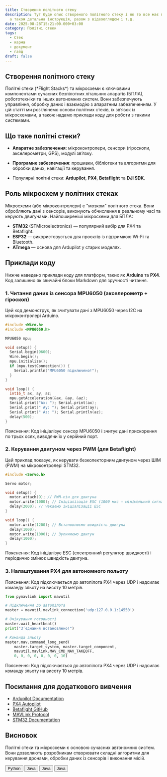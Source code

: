 ```yaml
---
title: Створення політного стеку
description: Тут буде опис створеного політного стеку і як то все має працювати,
  а також детальна інструкція, разом з відеооглядом і т.д.
date: 2025-08-28T15:21:00.000+03:00
category: Політні стеки
tags:
  - Стек
  - карма
  - документ
  - гайд
draft: false
---
```


<section id="errors" class="scroll-mt-24">
<h1 class="text-[20px] md:text-[24px] font-[Montserrat] mb-[10px] font-medium"> Створення політного стеку</h1>
<p class="text-[15px] md:text-[16px] font-[Montserrat]">Політні стеки (*Flight Stacks*) та мікросхеми є ключовими компонентами сучасних безпілотних літальних апаратів (БПЛА), робототехніки та інших автономних систем. Вони забезпечують управління, обробку даних і взаємодію з апаратним забезпеченням. У цій статті ми розглянемо основи політних стеків, їх зв’язок із мікросхемами, а також надамо приклади коду для роботи з такими системами.</p>
<h2 class="font-[Montserrat] text-[20px] lg:text-[24px] border-b border-[#ba0108] pb-3 font-normal mb-3 mt-[30px]">Що таке політні стеки?</h2>
<ul class="list-disc pl-5 space-y-2 text-[#333]">
<li class="flex gap-3 items-center"><p class="text-[16px] font-normal font-[Montserrat]"><strong>Апаратне забезпечення</strong>: мікроконтролери, сенсори (гіроскопи, акселерометри, GPS), модулі зв’язку.</p></li>
<li class="flex gap-3 items-center"><p class="text-[16px] font-normal font-[Montserrat]"><strong>Програмне забезпечення</strong>: прошивки, бібліотеки та алгоритми для обробки даних, навігації та керування.</p></li>
<li class="flex gap-3 items-center"><p class="text-[16px] font-normal font-[Montserrat]">Популярні політні стеки: <strong>Ardupilot</strong>, <strong>PX4</strong>, <strong>Betaflight</strong> та <strong>DJI SDK</strong>.</p></li>
</ul>
</section>

<section id="role" class="mt-10 scroll-mt-24">
<h2 class="font-[Montserrat] text-[20px] lg:text-[24px] border-b border-[#ba0108] pb-3 font-normal mb-3">Роль мікросхем у політних стеках</h2>
<p class="text-[16px] font-normal font-[Montserrat]">Мікросхеми (або мікроконтролери) є "мозком" політного стека. Вони обробляють дані з сенсорів, виконують обчислення в реальному часі та керують двигунами. Найпоширеніші мікросхеми для БПЛА:</p>
<ul class="list-disc pl-5 space-y-2 text-[#333]">
<li class="text-[16px] font-normal font-[Montserrat]"><strong>STM32</strong> (STMicroelectronics) — популярний вибір для PX4 та Betaflight.</li>
<li class="text-[16px] font-normal font-[Montserrat]"><strong>ESP32</strong> — використовується для проєктів із підтримкою Wi-Fi та Bluetooth.</li>
<li class="text-[16px] font-normal font-[Montserrat]"><strong>ATmega</strong> — основа для Ardupilot у старих моделях.</li>
</ul>
</section>

<section id="examples" class="scroll-mt-24 mt-10 bg-[#f5f5f5] px-[29px] py-[27px]">
<h2 class="font-[Montserrat] text-[20px] lg:text-[24px] border-b border-[#ba0108] pb-3 font-normal mb-3">Приклади коду</h2>
<p class="text-[16px] font-normal font-[Montserrat]">Нижче наведено приклади коду для платформ, таких як <strong>Arduino</strong> та <strong>PX4</strong>. Код залишено як звичайні блоки Markdown для зручності читання.</p>
</section>

<h3 class="font-[Montserrat] text-[16px] lg:text-[20px] border-b border-[#ba0108] pb-3 font-normal mb-3 mt-[30px]">1. Читання даних із сенсора MPU6050 (акселерометр + гіроскоп)</h3>
<p class="text-[15px] md:text-[16px] font-[Montserrat]">Цей код демонструє, як зчитувати дані з MPU6050 через I2C на мікроконтролері Arduino.</p>

```cpp
#include <Wire.h>
#include <MPU6050.h>

MPU6050 mpu;

void setup() {
  Serial.begin(9600);
  Wire.begin();
  mpu.initialize();
  if (mpu.testConnection()) {
    Serial.println("MPU6050 підключено!");
  }
}

void loop() {
  int16_t ax, ay, az;
  mpu.getAcceleration(&ax, &ay, &az);
  Serial.print("Ax: "); Serial.print(ax);
  Serial.print(" Ay: "); Serial.print(ay);
  Serial.print(" Az: "); Serial.println(az);
  delay(500);
}
```
<p class="text-[15px] md:text-[16px] font-[Montserrat]">Пояснення: Код ініціалізує сенсор MPU6050 і зчитує дані прискорення по трьох осях, виводячи їх у серійний порт.</p>


<h3 class="font-[Montserrat] text-[16px] lg:text-[20px] border-b border-[#ba0108] pb-3 font-normal mb-3 mt-[30px]">2. Керування двигуном через PWM (для Betaflight)</h3>
<p class="text-[15px] md:text-[16px] font-[Montserrat]">Цей приклад показує, як керувати безколекторним двигуном через ШІМ (PWM) на мікроконтролері STM32.</p>


```cpp
#include <Servo.h>

Servo motor;

void setup() {
  motor.attach(9); // PWM-пін для двигуна
  motor.write(1000); // Ініціалізація ESC (1000 мкс — мінімальний сигнал)
  delay(2000); // Чекаємо ініціалізації ESC
}

void loop() {
  motor.write(1200); // Встановлюємо швидкість двигуна
  delay(1000);
  motor.write(1000); // Зупиняємо двигун
  delay(1000);
}
```

<p class="text-[15px] md:text-[16px] font-[Montserrat]">Пояснення: Код ініціалізує ESC (електронний регулятор швидкості) і періодично змінює швидкість двигуна.</p>


<h3 class="font-[Montserrat] text-[16px] lg:text-[20px] border-b border-[#ba0108] pb-3 font-normal mb-3 mt-[30px]">3. Налаштування PX4 для автономного польоту</h3>
<p class="text-[15px] md:text-[16px] font-[Montserrat]">Пояснення: Код підключається до автопілота PX4 через UDP і надсилає команду зльоту на висоту 10 метрів.</p>

```python
from pymavlink import mavutil

# Підключення до автопілота
master = mavutil.mavlink_connection('udp:127.0.0.1:14550')

# Очікування готовності
master.wait_heartbeat()
print("З’єднання встановлено!")

# Команда зльоту
master.mav.command_long_send(
    master.target_system, master.target_component,
    mavutil.mavlink.MAV_CMD_NAV_TAKEOFF,
    0, 0, 0, 0, 0, 0, 0, 10)
```
<p class="text-[15px] md:text-[16px] font-[Montserrat]">Пояснення: Код підключається до автопілота PX4 через UDP і надсилає команду зльоту на висоту 10 метрів.</p>

<section id="links" class="mt-10 scroll-mt-24">
<h2 class="font-[Montserrat] text-[20px] lg:text-[24px] border-b border-[#ba0108] pb-3 font-normal mb-3">Посилання для додаткового вивчення</h2>
<ul class="list-disc pl-5 space-y-2 text-[#333]">
<li><a href="https://ardupilot.org/">Ardupilot Documentation</a></li>
<li><a href="https://px4.io/">PX4 Autopilot</a></li>
<li><a href="https://github.com/betaflight/betaflight">Betaflight GitHub</a></li>
<li><a href="https://mavlink.io/">MAVLink Protocol</a></li>
<li><a href="https://www.st.com/en/microcontrollers-microprocessors/stm32-32-bit-arm-cortex-mcus.html">STM32 Documentation</a></li>
</ul>
</section>

<section id="conclusion" class="mt-10 scroll-mt-24">
<h2 class="font-[Montserrat] text-[20px] lg:text-[24px] border-b border-[#ba0108] pb-3 font-normal mb-3">Висновок</h2>
<p class="text-[16px] font-normal font-[Montserrat]">Політні стеки та мікросхеми є основою сучасних автономних систем. Вони дозволяють розробникам створювати складні алгоритми для керування дронами, обробки даних із сенсорів і виконання місій.</p>
</section>

<!-- Language buttons -->
  <div class="mt-8 mb-6">
        <div class="grid grid-cols-2 md:grid-cols-4 lg:grid-cols-4 gap-[10px] md:gap-[5px] justify-items-start lg:justify-items-center max-w-4xl mx-auto">
            <button class="bg-[#f0f0f0] hover:bg-[#e3e3e3] focus:bg-[#e3e3e3] py-[5px] px-[36px] rounded-[10px] w-[160px] md:w-[140px] transition-colors duration-200 outline-none" data-language="python">
                Python
            </button>
            <button class="bg-[#f0f0f0] hover:bg-[#e3e3e3] focus:bg-[#e3e3e3] py-[5px] px-[36px] rounded-[10px] w-[160px] md:w-[140px] transition-colors duration-200 outline-none" data-language="java">
                Java
            </button>
            <button class="bg-[#f0f0f0] hover:bg-[#e3e3e3] focus:bg-[#e3e3e3] py-[5px] px-[36px] rounded-[10px] w-[160px] md:w-[140px] transition-colors duration-200 outline-none" data-language="javascript">
                Java
            </button>
            <button class="bg-[#f0f0f0] hover:bg-[#e3e3e3] focus:bg-[#e3e3e3] py-[5px] px-[36px] rounded-[10px] w-[160px] md:w-[140px] transition-colors duration-200 outline-none" data-language="cpp">
                Java
            </button>
        </div>
    </div>

